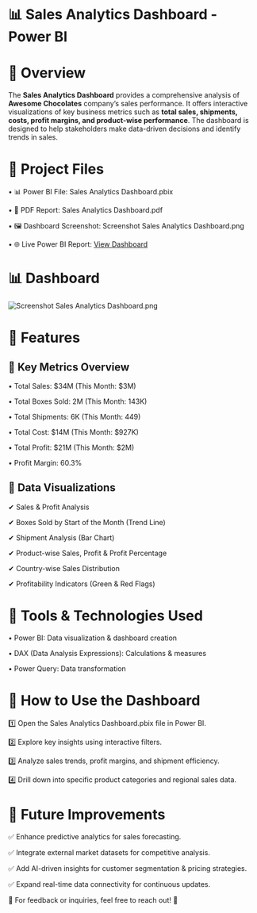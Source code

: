 # 📊 Sales Analytics Dashboard - Power BI

# 📝 Overview

The **Sales Analytics Dashboard** provides a comprehensive analysis of **Awesome Chocolates** company’s sales performance. It offers interactive visualizations of key business metrics such as **total sales, shipments, costs, profit margins, and product-wise performance**. The dashboard is designed to help stakeholders make data-driven decisions and identify trends in sales.

# 📂 Project Files

•	📊 Power BI File: Sales Analytics Dashboard.pbix
	
•	📄 PDF Report: Sales Analytics Dashboard.pdf
	
•	🖼️ Dashboard Screenshot: Screenshot Sales Analytics Dashboard.png
	
•	🌐 Live Power BI Report: [View Dashboard](https://app.powerbi.com/reportEmbed?reportId=9299d313-ba28-4616-b05e-4a69d6227e4d&autoAuth=true&ctid=f419c9fe-f7b0-4d87-bee8-e8dfb2190cab)

 # 📊 Dashboard 
 
![Screenshot Sales Analytics Dashboard.png](https://github.com/Kaushik-Puttaswamy/Sales-Analytics-Dashboard-Using-Power-BI/blob/Dev/Screenshot%20Sales%20Analytics%20Dashboard.png)

# 🔎 Features

## 🔹 Key Metrics Overview
	
 •	Total Sales: $34M (This Month: $3M)
	
 •	Total Boxes Sold: 2M (This Month: 143K)
	
 •	Total Shipments: 6K (This Month: 449)
	
 •	Total Cost: $14M (This Month: $927K)
	
 •	Total Profit: $21M (This Month: $2M)
	
 •	Profit Margin: 60.3%

## 🔹 Data Visualizations

✔ Sales & Profit Analysis

✔ Boxes Sold by Start of the Month (Trend Line)

✔ Shipment Analysis (Bar Chart)

✔ Product-wise Sales, Profit & Profit Percentage

✔ Country-wise Sales Distribution

✔ Profitability Indicators (Green & Red Flags)

# 🔧 Tools & Technologies Used
	
 •	Power BI: Data visualization & dashboard creation
	
 •	DAX (Data Analysis Expressions): Calculations & measures
	
 •	Power Query: Data transformation
# 🚀 How to Use the Dashboard


1️⃣ Open the Sales Analytics Dashboard.pbix file in Power BI.

2️⃣ Explore key insights using interactive filters.

3️⃣ Analyze sales trends, profit margins, and shipment efficiency.

4️⃣ Drill down into specific product categories and regional sales data.

# 📌 Future Improvements


✅ Enhance predictive analytics for sales forecasting.

✅ Integrate external market datasets for competitive analysis.

✅ Add AI-driven insights for customer segmentation & pricing strategies.

✅ Expand real-time data connectivity for continuous updates.

📢 For feedback or inquiries, feel free to reach out! 🚀
 
